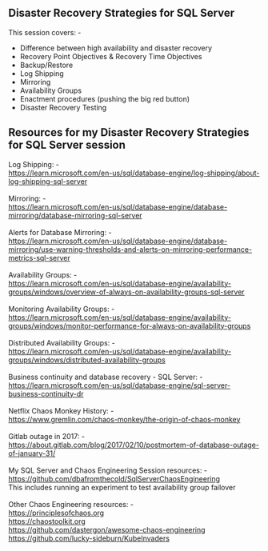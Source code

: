 ## Disaster Recovery Strategies for SQL Server

This session covers: -
- Difference between high availability and disaster recovery
- Recovery Point Objectives & Recovery Time Objectives
- Backup/Restore
- Log Shipping
- Mirroring
- Availability Groups
- Enactment procedures (pushing the big red button)
- Disaster Recovery Testing

## Resources for my Disaster Recovery Strategies for SQL Server session

Log Shipping: -<br>
https://learn.microsoft.com/en-us/sql/database-engine/log-shipping/about-log-shipping-sql-server<br>
<br>
Mirroring: -<br>
https://learn.microsoft.com/en-us/sql/database-engine/database-mirroring/database-mirroring-sql-server<br>
<br>
Alerts for Database Mirroring: -<br>
https://learn.microsoft.com/en-us/sql/database-engine/database-mirroring/use-warning-thresholds-and-alerts-on-mirroring-performance-metrics-sql-server<br>
<br>
Availability Groups: -<br>
https://learn.microsoft.com/en-us/sql/database-engine/availability-groups/windows/overview-of-always-on-availability-groups-sql-server<br>
<br>
Monitoring Availability Groups: -<br>
https://learn.microsoft.com/en-us/sql/database-engine/availability-groups/windows/monitor-performance-for-always-on-availability-groups<br>
<br>
Distributed Availability Groups: -<br>
https://learn.microsoft.com/en-us/sql/database-engine/availability-groups/windows/distributed-availability-groups<br>
<br>
Business continuity and database recovery - SQL Server: -<br>
https://learn.microsoft.com/en-us/sql/database-engine/sql-server-business-continuity-dr<br>
<br>
Netflix Chaos Monkey History: -<br>
https://www.gremlin.com/chaos-monkey/the-origin-of-chaos-monkey<br>
<br>
Gitlab outage in 2017: -<br>
https://about.gitlab.com/blog/2017/02/10/postmortem-of-database-outage-of-january-31/<br>
<br>
My SQL Server and Chaos Engineering Session resources: -<br>
https://github.com/dbafromthecold/SqlServerChaosEngineering<br>
This includes running an experiment to test availability group failover<br>
<br>
Other Chaos Engineering resources: -<br>
https://principlesofchaos.org<br>
https://chaostoolkit.org<br>
https://github.com/dastergon/awesome-chaos-engineering<br>
https://github.com/lucky-sideburn/KubeInvaders<br>


